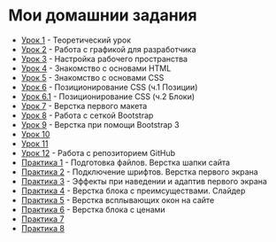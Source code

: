 # **Мои домашнии задания**
* [Урок 1](https://github.com/fvckfish/fvckfish.github.io/tree/master/lesson_1) - Теоретический урок
* [Урок 2](https://github.com/fvckfish/fvckfish.github.io/tree/master/lesson_2) - Работа с графикой для разработчика
* [Урок 3](https://github.com/fvckfish/fvckfish.github.io/tree/master/lesson_3) - Настройка рабочего пространства
* [Урок 4](fvckfish.github.io/lesson_4) - Знакомство с основами HTML
* [Урок 5](fvckfish.github.io/lesson_5) - Знакомство с основами CSS
* [Урок 6](fvckfish.github.io/lesson_6) - Позиционирование CSS (ч.1 Позиции)
* [Урок 6.1](https://fvckfish.github.io/lesson_6_1) - Позиционирование CSS (ч.2 Блоки)
* [Урок 7](https://fvckfish.github.io/lesson_7/) - Верстка первого макета
* [Урок 8](https://fvckfish.github.io/lesson_8/) - Работа с сеткой Bootstrap
* [Урок 9](fvckfish.github.io/lesson_9/) - Верстка при помощи Bootstrap 3
* [Урок 10](http://github.com)
* [Урок 11](http://github.com)
* [Урок 12](https://fvckfish.github.io/lesson_12/) - Работа с репозиторием GitHub
* [Практика 1](fvckfish.github.io/practice_1/) - Подготовка файлов. Верстка шапки сайта
* [Практика 2](fvckfish.github.io/practice_2/) - Подключение шрифтов. Верстка первого экрана
* [Практика 3](fvckfish.github.io/practice_3/) - Эффекты при наведении и адаптив первого экрана
* [Практика 4](fvckfish.github.io/practice_4/) - Верстка блока с преимсуществами. Слайдер
* [Практика 5](fvckfish.github.io/practice_5/) - Верстка всплывающих окон на сайте
* [Практика 6](fvckfish.github.io/practice_6/) - Верстка блока с ценами
* [Практика 7](http://github.com)
* [Практика 8](http://github.com)
